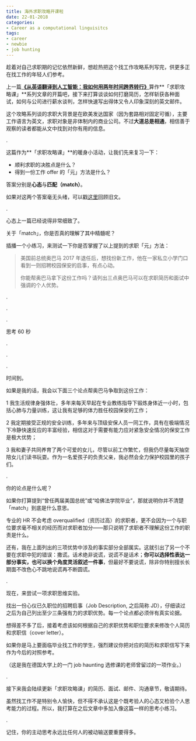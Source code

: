 ```yaml
---
title: 海外求职攻略开课啦
date: 22-01-2018
categories:
- Career as a computational linguisitcs
tags: 
- career
- newbie
- job hunting
---
```




趁着对自己求职期的记忆依然新鲜，想趁热把这个找工作攻略系列写完，供更多正在找工作的年轻人们参考。

上一篇[**《从英语翻译到人工智能：我如何用两年时间跨界转行》**](https://sinantang.github.io/career%20as%20a%20computational%20linguisitcs/natural%20language%20processing/2018/01/16/how-I-transform-myself-from-translation-to-AI/)算作**「求职攻略课」**系列文章的开篇吧，接下来打算谈谈如何打磨简历，怎样斩获各种面试，如何与公司进行薪水谈判，怎样快速写出得体又令人印象深刻的英文邮件。

这个攻略系列谈的求职大背景是在欧美发达国家（因为套路相对固定可循），主要工作语言为英文，求职对象是非体制内的商业公司。不过**大道总是相通**，相信善于观察的读者都能从文中找到对你有用的信息。

.

这篇作为**「求职攻略课」**的暖身小活动，让我们先来复习一下：

- 顺利求职的决胜点是什么？
- 得到一份工作 offer 的「元」方法是什么？

答案分别是**心态**与**匹配（match）**。

如果对这两个答案毫无头绪，可以戳[这里](https://sinantang.github.io/career%20as%20a%20computational%20linguisitcs/natural%20language%20processing/2018/01/16/how-I-transform-myself-from-translation-to-AI/)回顾旧文。

.

心态上一篇已经说得非常细致了。

关于「match」，你是否真的理解了其中精髓呢？

插播一个小练习，来测试一下你是否掌握了以上提到的求职「元」方法：

> 美国前总统奥巴马 2017 年退任后，想找份新工作，他在一家私立小学门口看到一则招聘校园保安的启事，有点心动。
>
> 你能帮奥巴马拿下这份工作吗？请列出三点奥巴马可以在求职简历和面试中强调的个人优势。

.

.

.

思考 60 秒

.

.

.

时间到。

如果是我的话，我会以下面三个论点帮奥巴马争取到这份工作：

1 我生活规律身强体壮，多年来每天早起在专业教练指导下锻炼身体近一小时，包括心肺与力量训练，这让我有足够的体力胜任校园保安的工作；

2 我定期接受正规的安全训练，多年来与顶级安保人员一同工作，具有在极端情况下冷静快速反应的丰富经验，相信这对于需要有能力应对紧急安全情况的保安工作是极大优势；

3 我和妻子共同养育了两个可爱的女儿，尽管以前工作繁忙，但我仍尽量每天抽空陪女儿们读书玩耍。作为一名爱孩子的负责父亲，我必然会全力保护校园里的孩子们。

.

你的论点是什么呢？

如果你打算提到“曾任两届美国总统”或“哈佛法学院毕业”，那就说明你并不清楚「match」到底是什么意思。

专业的 HR 不会考虑 overqualified（资历过高）的求职者，更不会因为一个与职位要求毫不相关的经历而对求职者加分——那只说明了求职者不理解这份工作的职责是什么。

还有，我在上面列出的三项优势中涉及的事实部分全部属实。这就引出了另一个不要在求职中犯的错误：撒谎。话术绝非说谎，说谎不是话术；**你可以选择性表达一部分事实，也可以换个角度灵活叙述一件事**，但最好不要说谎，除非你特别擅长长期面不改色心不跳地说谎再不断圆谎。

.

现在，来尝试一项求职思维实验。

找出一份心仪已久职位的招聘启事（Job Description, 之后简称 JD），仔细读过之后为自己列出至少三条强有力的求职优势。每一个论点都必须伴有真实论据。

想得差不多了后，接着考虑该如何根据自己的求职优势和职位要求来修改个人简历和求职信（cover letter）。

如果你是马上要面临毕业找工作的学生，强烈建议你把对应的简历和求职信写下来作为今后的对照参考。

（这是我在德国大学上的一门 job haunting 选修课的老师曾留过的一项作业。）

.

接下来我会陆续更新「求职攻略课」的简历、面试、邮件、沟通章节，敬请期待。

虽然找工作不是特别令人愉快，但不得不承认这是个既考验人的心态又检验个人思考能力的过程。所以，我打算在之后文章中多加入像这篇一样的思考小练习。

.

记住，你的主动思考永远比任何人的被动输送要重要得多。








